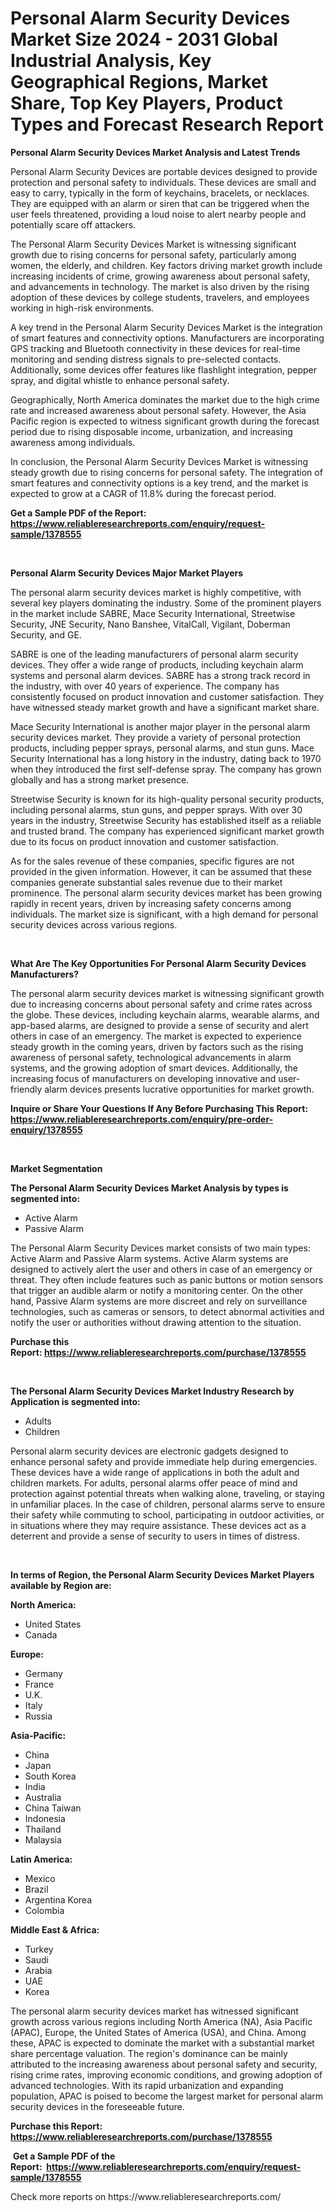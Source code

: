 <p><h1>Personal Alarm Security Devices Market Size 2024 - 2031 Global Industrial Analysis, Key Geographical Regions, Market Share, Top Key Players, Product Types and Forecast Research Report</h1></p><p><strong>Personal Alarm Security Devices Market Analysis and Latest Trends</strong></p>
<p><p>Personal Alarm Security Devices are portable devices designed to provide protection and personal safety to individuals. These devices are small and easy to carry, typically in the form of keychains, bracelets, or necklaces. They are equipped with an alarm or siren that can be triggered when the user feels threatened, providing a loud noise to alert nearby people and potentially scare off attackers.</p><p>The Personal Alarm Security Devices Market is witnessing significant growth due to rising concerns for personal safety, particularly among women, the elderly, and children. Key factors driving market growth include increasing incidents of crime, growing awareness about personal safety, and advancements in technology. The market is also driven by the rising adoption of these devices by college students, travelers, and employees working in high-risk environments.</p><p>A key trend in the Personal Alarm Security Devices Market is the integration of smart features and connectivity options. Manufacturers are incorporating GPS tracking and Bluetooth connectivity in these devices for real-time monitoring and sending distress signals to pre-selected contacts. Additionally, some devices offer features like flashlight integration, pepper spray, and digital whistle to enhance personal safety.</p><p>Geographically, North America dominates the market due to the high crime rate and increased awareness about personal safety. However, the Asia Pacific region is expected to witness significant growth during the forecast period due to rising disposable income, urbanization, and increasing awareness among individuals.</p><p>In conclusion, the Personal Alarm Security Devices Market is witnessing steady growth due to rising concerns for personal safety. The integration of smart features and connectivity options is a key trend, and the market is expected to grow at a CAGR of 11.8% during the forecast period.</p></p>
<p><strong>Get a Sample PDF of the Report:&nbsp; <a href="https://www.reliableresearchreports.com/enquiry/request-sample/1378555">https://www.reliableresearchreports.com/enquiry/request-sample/1378555</a></strong></p>
<p>&nbsp;</p>
<p><strong>Personal Alarm Security Devices Major Market Players</strong></p>
<p><p>The personal alarm security devices market is highly competitive, with several key players dominating the industry. Some of the prominent players in the market include SABRE, Mace Security International, Streetwise Security, JNE Security, Nano Banshee, VitalCall, Vigilant, Doberman Security, and GE. </p><p>SABRE is one of the leading manufacturers of personal alarm security devices. They offer a wide range of products, including keychain alarm systems and personal alarm devices. SABRE has a strong track record in the industry, with over 40 years of experience. The company has consistently focused on product innovation and customer satisfaction. They have witnessed steady market growth and have a significant market share.</p><p>Mace Security International is another major player in the personal alarm security devices market. They provide a variety of personal protection products, including pepper sprays, personal alarms, and stun guns. Mace Security International has a long history in the industry, dating back to 1970 when they introduced the first self-defense spray. The company has grown globally and has a strong market presence.</p><p>Streetwise Security is known for its high-quality personal security products, including personal alarms, stun guns, and pepper sprays. With over 30 years in the industry, Streetwise Security has established itself as a reliable and trusted brand. The company has experienced significant market growth due to its focus on product innovation and customer satisfaction.</p><p>As for the sales revenue of these companies, specific figures are not provided in the given information. However, it can be assumed that these companies generate substantial sales revenue due to their market prominence. The personal alarm security devices market has been growing rapidly in recent years, driven by increasing safety concerns among individuals. The market size is significant, with a high demand for personal security devices across various regions.</p></p>
<p>&nbsp;</p>
<p><strong>What Are The Key Opportunities For Personal Alarm Security Devices Manufacturers?</strong></p>
<p><p>The personal alarm security devices market is witnessing significant growth due to increasing concerns about personal safety and crime rates across the globe. These devices, including keychain alarms, wearable alarms, and app-based alarms, are designed to provide a sense of security and alert others in case of an emergency. The market is expected to experience steady growth in the coming years, driven by factors such as the rising awareness of personal safety, technological advancements in alarm systems, and the growing adoption of smart devices. Additionally, the increasing focus of manufacturers on developing innovative and user-friendly alarm devices presents lucrative opportunities for market growth.</p></p>
<p><strong>Inquire or Share Your Questions If Any Before Purchasing This Report: <a href="https://www.reliableresearchreports.com/enquiry/pre-order-enquiry/1378555">https://www.reliableresearchreports.com/enquiry/pre-order-enquiry/1378555</a></strong></p>
<p>&nbsp;</p>
<p><strong>Market Segmentation</strong></p>
<p><strong>The Personal Alarm Security Devices Market Analysis by types is segmented into:</strong></p>
<p><ul><li>Active Alarm</li><li>Passive Alarm</li></ul></p>
<p><p>The Personal Alarm Security Devices market consists of two main types: Active Alarm and Passive Alarm systems. Active Alarm systems are designed to actively alert the user and others in case of an emergency or threat. They often include features such as panic buttons or motion sensors that trigger an audible alarm or notify a monitoring center. On the other hand, Passive Alarm systems are more discreet and rely on surveillance technologies, such as cameras or sensors, to detect abnormal activities and notify the user or authorities without drawing attention to the situation.</p></p>
<p><strong>Purchase this Report:&nbsp;<a href="https://www.reliableresearchreports.com/purchase/1378555">https://www.reliableresearchreports.com/purchase/1378555</a></strong></p>
<p>&nbsp;</p>
<p><strong>The Personal Alarm Security Devices Market Industry Research by Application is segmented into:</strong></p>
<p><ul><li>Adults</li><li>Children</li></ul></p>
<p><p>Personal alarm security devices are electronic gadgets designed to enhance personal safety and provide immediate help during emergencies. These devices have a wide range of applications in both the adult and children markets. For adults, personal alarms offer peace of mind and protection against potential threats when walking alone, traveling, or staying in unfamiliar places. In the case of children, personal alarms serve to ensure their safety while commuting to school, participating in outdoor activities, or in situations where they may require assistance. These devices act as a deterrent and provide a sense of security to users in times of distress.</p></p>
<p>&nbsp;</p>
<p><strong>In terms of Region, the Personal Alarm Security Devices Market Players available by Region are:</strong></p>
<p>
    <p> <strong> North America: </strong>
        <ul>
            <li>United States</li>
            <li>Canada</li>
        </ul>
        </p> 
    <p> <strong> Europe: </strong>
        <ul>
            <li>Germany</li>
            <li>France</li>
            <li>U.K.</li>
            <li>Italy</li>
            <li>Russia</li>
        </ul>
        </p> 
    <p> <strong> Asia-Pacific: </strong>
        <ul>
            <li>China</li>
            <li>Japan</li>
            <li>South Korea</li>
            <li>India</li>
            <li>Australia</li>
            <li>China Taiwan</li>
            <li>Indonesia</li>
            <li>Thailand</li>
            <li>Malaysia</li>
        </ul>
        </p> 
    <p> <strong> Latin America: </strong>
        <ul>
            <li>Mexico</li>
            <li>Brazil</li>
            <li>Argentina Korea</li>
            <li>Colombia</li>
        </ul>
        </p> 
    <p> <strong> Middle East & Africa: </strong>
        <ul>
            <li>Turkey</li>
            <li>Saudi</li>
            <li>Arabia</li>
            <li>UAE</li>
            <li>Korea</li>
        </ul>
    </p>
    </p>
<p><p>The personal alarm security devices market has witnessed significant growth across various regions including North America (NA), Asia Pacific (APAC), Europe, the United States of America (USA), and China. Among these, APAC is expected to dominate the market with a substantial market share percentage valuation. The region's dominance can be mainly attributed to the increasing awareness about personal safety and security, rising crime rates, improving economic conditions, and growing adoption of advanced technologies. With its rapid urbanization and expanding population, APAC is poised to become the largest market for personal alarm security devices in the foreseeable future.</p></p>
<p><strong>Purchase this Report: <a href="https://www.reliableresearchreports.com/purchase/1378555">https://www.reliableresearchreports.com/purchase/1378555</a></strong></p>
<p>&nbsp;<strong>Get a Sample PDF of the Report:&nbsp;&nbsp;<a href="https://www.reliableresearchreports.com/enquiry/request-sample/1378555">https://www.reliableresearchreports.com/enquiry/request-sample/1378555</a></strong></p>
<p><strong></strong></p>
<p>Check more reports on https://www.reliableresearchreports.com/</p>